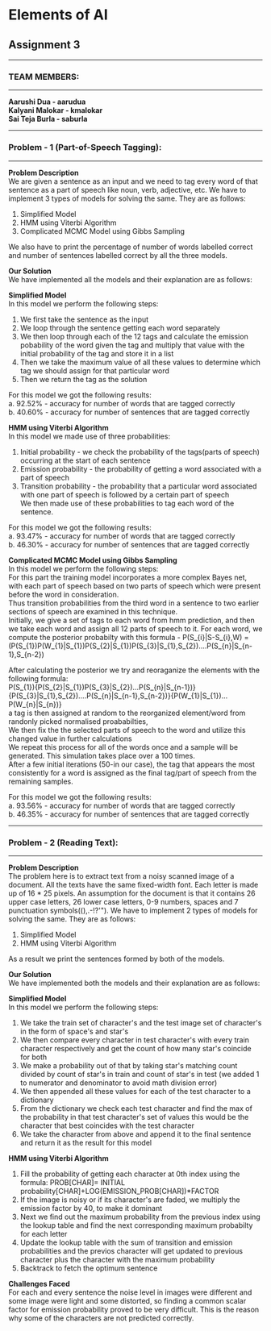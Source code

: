 # Elements of AI

## Assignment 3

-----------------
### TEAM MEMBERS:
-----------------

**Aarushi Dua - aarudua** <br>
**Kalyani Malokar - kmalokar** <br>
**Sai Teja Burla - saburla** <br>

-------------------------------------------
### Problem - 1 (Part-of-Speech Tagging):
-------------------------------------------

**Problem Description** <br>
We are given a sentence as an input and we need to tag every word of that sentence as a part of speech like noun, verb, adjective, etc. We have to implement 3 types of models for solving the same. They are as follows:
1. Simplified Model
2. HMM using Viterbi Algorithm 
3. Complicated MCMC Model using Gibbs Sampling <br>

We also have to print the percentage of number of words labelled correct and number of sentences labelled correct by all the three models.

**Our Solution** <br>
We have implemented all the models and their explanation are as follows:

**Simplified Model** <br>
In this model we perform the following steps: <br>
1. We first take the sentence as the input
2. We loop through the sentence getting each word separately
3. We then loop through each of the 12 tags and calculate the emission pobability of the word given the tag and multiply that value with the initial probability of the tag and store it in a list
4. Then we take the maximum value of all these values to determine which tag we should assign for that particular word
5. Then we return the tag as the solution <br>

For this model we got the following results: <br>
a. 92.52% - accuracy for number of words that are tagged correctly <br>
b. 40.60% - accuracy for number of sentences that are tagged correctly

**HMM using Viterbi Algorithm** <br>
In this model we made use of three probabilities: <br>
1. Initial probability - we check the probability of the tags(parts of speech) occurring at the start of each sentence  
2. Emission probability - the probability of getting a word associated with a part of speech
3. Transition probability - the probability that a particular word associated with one part of speech is followed by a certain part of speech <br>
We then made use of these probabilities to tag each word of the sentence. <br>

For this model we got the following results: <br>
a. 93.47% - accuracy for number of words that are tagged correctly <br>
b. 46.30% - accuracy for number of sentences that are tagged correctly

**Complicated MCMC Model using Gibbs Sampling** <br>
In this model we perform the following steps: <br>
For this part the training model incorporates a more complex Bayes net, with each part of speech based on two parts of speech 
which were present before the word in consideration.<br>
Thus transition probabilities from the third word in a sentence to two earlier sections of speech are examined in this technique.<br>
Initially, we give a set of tags to each word from hmm prediction, and then we take each word and assign all 12 parts of speech to it. For each word, we compute the posterior probabilty with this formula - P(S_{i}|S-S_{i},W) = (P(S_{1})P(W_{1}|S_{1})P(S_{2}|S_{1})P(S_{3}|S_{1},S_{2})….P(S_{n}|S_{n-1},S_{n-2})<br>
 
After calculating the posterior we try and reoraganize the elements with the following formula:<br>
P(S_{1}){P(S_{2}|S_{1})P(S_{3}|S_{2})…P(S_{n}|S_{n-1})}{P(S_{3}|S_{1},S_{2})….P(S_{n}|S_{n-1},S_{n-2})}{P(W_{1}|S_{1})…P(W_{n}|S_{n})}<br>
a tag is then assigned at random to the reorganized element/word from randonly picked normalised proababilties,<br>
We then fix the the selected parts of speech to the word and utilize this changed value in further calculations<br>
We repeat this process for all of the words once and a sample will be generated. This simulation takes place over a 100 times.<br>
After a few initial iterations (50-in our case), the tag that appears the most consistently for a word is assigned as the final tag/part of speech from the remaining samples.<br>
 

For this model we got the following results: <br>
a. 93.56% - accuracy for number of words that are tagged correctly <br>
b. 46.35% - accuracy for number of sentences that are tagged correctly

-------------------------------------------
### Problem - 2 (Reading Text):
-------------------------------------------

**Problem Description** <br>
The problem here is to extract text from a noisy scanned image of a document. All the texts have the same fixed-width font. Each letter is made up of 16 * 25 pixels. An assumption for the document is that it contains 26 upper case letters, 26 lower case letters, 0-9 numbers, spaces and 7 punctuation symbols((),.-!?'"). We have to implement 2 types of models for solving the same. They are as follows:
1. Simplified Model
2. HMM using Viterbi Algorithm <br>

As a result we print the sentences formed by both of the models.

**Our Solution** <br>
We have implemented both the models and their explanation are as follows:

**Simplified Model** <br>
In this model we perform the following steps: <br>
1. We take the train set of character's and the test image set of character's in the form of space's and star's
2. We then compare every character in test character's with every train character respectively and get the count of how many star's coincide for both
3. We make a probability out of that by taking star's matching count divided by count of star's in train and count of star's in test (we added 1 to numerator and denominator to avoid math division error)
4. We then appended all these values for each of the test character to a dictionary
5. From the dictionary we check each test character and find the max of the probability in that test character's set of values this would be the character that best coincides with the test character
6. We take the character from above and append it to the final sentence and return it as the result for this model

**HMM using Viterbi Algorithm** <br>
1. Fill the probability of getting each character at 0th index using the formula: PROB[CHAR]= INITIAL probability[CHAR]+LOG(EMISSION_PROB[CHAR])*FACTOR
2. If the image is noisy or if its character's are faded, we multiply the emission factor by 40, to make it dominant 
3. Next we find out the maximum probability from the previous index using the lookup table and find the next corresponding maximum probabilty for each letter
4. Update the lookup table with the sum of transition and emission probabilities and the previos character will get updated to previous character plus the character with the maximum probability
5. Backtrack to fetch the optimum sentence

**Challenges Faced** <br>
For each and every sentence the noise level in images were different and some image were light and some distorted, so finding a common scalar factor for emission probability proved to be very difficult. This is the reason why some of the characters are not predicted correctly.
